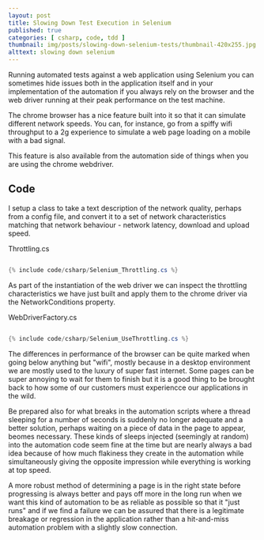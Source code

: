 ```yaml
---
layout: post
title: Slowing Down Test Execution in Selenium
published: true
categories: [ csharp, code, tdd ]
thumbnail: img/posts/slowing-down-selenium-tests/thumbnail-420x255.jpg
alttext: slowing down selenium
---
```


Running automated tests against a web application using Selenium you can sometimes hide issues both in the application itself and 
in your implementation of the automation if you always rely on the browser and the web driver running at their peak performance on 
the test machine. 

The chrome browser has a nice feature built into it so that it can simulate different network speeds. You can, for instance, go from a 
spiffy wifi throughput to a 2g experience to simulate a web page loading on a mobile with a bad signal. 

This feature is also available from the automation side of things when you are using the chrome webdriver.

## Code 

I setup a class to take a text description of the network quality, perhaps from a config file, and convert it to a set of network characteristics 
matching that network behaviour - network latency, download and upload speed. 


Throttling.cs
```csharp

{% include code/csharp/Selenium_Throttling.cs %}

```

As part of the instantiation of the web driver we can inspect the throttling characteristics we have just built and apply them to the 
chrome driver via the NetworkConditions property. 

WebDriverFactory.cs
```csharp

{% include code/csharp/Selenium_UseThrottling.cs %}

```

The differences in performance of the browser can be quite marked when going below anything but "wifi", mostly because in a desktop environment we are 
mostly used to the luxury of super fast internet. Some pages can be super annoying to wait for them to finish but it is a good thing to be brought back 
to how some of our customers must experiencce our applications in the wild. 

Be prepared also for what breaks in the automation scripts where a thread sleeping for a number of seconds is suddenly no longer adequate and a better solution, 
perhaps waiting on a piece of data in the page to appear, beomes necessary. These kinds of sleeps injected (seemingly at random) into the automation code 
seem fine at the time but are nearly always a bad idea because of how much flakiness they create in the automation while simultaneously giving the opposite impression 
while everything is working at top speed. 

A more robust method of determining a page is in the right state before progressing is always better and pays off more in the long run when we want this kind of automation 
to be as reliable as possible so that it "just runs" and if we find a failure we can be assured that there is a legitimate breakage or regression in the application rather 
than a hit-and-miss automation problem with a slightly slow connection. 
